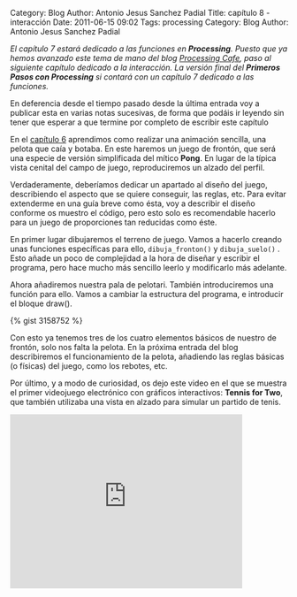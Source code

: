 Category: Blog
Author: Antonio Jesus Sanchez Padial
Title: capítulo 8 - interacción
Date: 2011-06-15 09:02
Tags: processing
Category: Blog
Author: Antonio Jesus Sanchez Padial

*El capítulo 7 estará dedicado a las funciones en **Processing**. Puesto que ya hemos avanzado este tema de mano del blog [Processing Cafe](http://processing.mondonerd.com/tutorial/372), paso al siguiente capítulo dedicado a la interacción.
La versión final del **Primeros Pasos con Processing** si contará con un capítulo 7 dedicado a las funciones.*

En deferencia desde el tiempo pasado desde la última entrada voy a publicar esta en varias notas sucesivas, de forma que podáis ir leyendo sin tener que esperar a que termine por completo de escribir este capítulo

En el [capítulo 6](/blog/2011/05/28/capitulo-6-bota-mi-pelota/) aprendimos como realizar una animación sencilla, una pelota que caía y botaba. En este haremos un juego de frontón, que será una especie de versión simplificada del mítico **Pong**. En lugar de la típica vista cenital del campo de juego, reproduciremos un alzado del perfil.

Verdaderamente, deberíamos dedicar un apartado al diseño del juego, describiendo el aspecto que se quiere conseguir, las reglas, etc. Para evitar extenderme en una guía breve como ésta, voy a describir el diseño conforme os muestro el código, pero esto solo es recomendable hacerlo para un juego de proporciones tan reducidas como éste.

<!-- more -->

En primer lugar dibujaremos el terreno de juego. Vamos a hacerlo creando unas funciones específicas para ello, `dibuja_fronton()` y `dibuja_suelo()` . Esto añade un poco de complejidad a la hora de diseñar y escribir el programa, pero hace mucho más sencillo leerlo y modificarlo más adelante.

Ahora añadiremos nuestra pala de pelotari. También introduciremos una función para ello. Vamos a cambiar la estructura del programa, e introducir el bloque draw().

{% gist 3158752 %}
 
Con esto ya tenemos tres de los cuatro elementos básicos de nuestro de frontón, solo nos falta la pelota. En la próxima entrada del blog describiremos el funcionamiento de la pelota, añadiendo las reglas básicas (o físicas) del juego, como los rebotes, etc.

Por último, y a modo de curiosidad, os dejo este video en el que se muestra el primer videojuego electrónico con gráficos interactivos: **Tennis for Two**, que también utilizaba una vista en alzado para simular un partido de tenis.

<iframe width="420" height="315" src="http://www.youtube.com/embed/s2E9iSQfGdg" frameborder="0" allowfullscreen></iframe>
